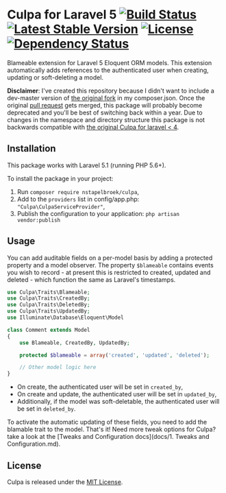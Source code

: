 # Culpa for Laravel 5 [![Build Status](https://travis-ci.org/nstapelbroek/culpa-laravel-5.svg?branch=master)](https://travis-ci.org/nstapelbroek/culpa-laravel-5) [![Latest Stable Version](https://poser.pugx.org/nstapelbroek/culpa/v/stable?format=plastic)](https://packagist.org/packages/nstapelbroek/culpa) [![License](https://poser.pugx.org/nstapelbroek/culpa/license)](https://packagist.org/packages/nstapelbroek/culpa) [![Dependency Status](https://www.versioneye.com/user/projects/568f8b4d691e2d00380000b5/badge.svg)](https://www.versioneye.com/user/projects/568f8b4d691e2d00380000b5)

Blameable extension for Laravel 5 Eloquent ORM models. This extension
automatically adds references to the authenticated user when creating, updating
or soft-deleting a model.

**Disclaimer**: I've created this repository because I didn't want to include a dev-master version of [the original fork](https://github.com/nstapelbroek/culpa) in my composer.json.
Once the original [pull request](https://github.com/rmasters/culpa/pull/14) gets merged, this package will probably become deprecated and you'll be best of switching back within a year.
Due to changes in the namespace and directory structure this package is not backwards compatible with [the original Culpa for laravel < 4](https://github.com/rmasters/culpa).


## Installation

This package works with Laravel 5.1 (running PHP 5.6+).

To install the package in your project:

1.  Run `composer require nstapelbroek/culpa`,
2.  Add to the `providers` list in config/app.php:
    `"Culpa\CulpaServiceProvider"`,
3.  Publish the configuration to your application:
    `php artisan vendor:publish`


## Usage

You can add auditable fields on a per-model basis by adding a protected property
and a model observer. The property `$blameable` contains events you wish to
record - at present this is restricted to created, updated and deleted - which
function the same as Laravel's timestamps.

```php
use Culpa\Traits\Blameable;
use Culpa\Traits\CreatedBy;
use Culpa\Traits\DeletedBy;
use Culpa\Traits\UpdatedBy;
use Illuminate\Database\Eloquent\Model

class Comment extends Model
{
    use Blameable, CreatedBy, UpdatedBy;

    protected $blameable = array('created', 'updated', 'deleted');

    // Other model logic here
}
```

*   On create, the authenticated user will be set in `created_by`,
*   On create and update, the authenticated user will be set in `updated_by`,
*   Additionally, if the model was soft-deletable, the authenticated user will be
    set in `deleted_by`.

To activate the automatic updating of these fields, you need to add the blamable trait to the model.
That's it! Need more tweak options for Culpa? take a look at the [Tweaks and Configuration docs](docs/1. Tweaks and Configuration.md).

## License

Culpa is released under the [MIT License](LICENSE).
